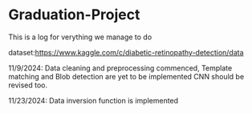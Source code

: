 # Graduation-Project

This is a log for verything we manage to do


dataset:https://www.kaggle.com/c/diabetic-retinopathy-detection/data




11/9/2024: Data cleaning and preprocessing commenced, Template matching and Blob detection are yet to be implemented
           CNN should be revised too.

11/23/2024: Data inversion function is implemented           
           

